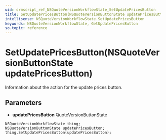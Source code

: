 ```yaml
---
uid: crmscript_ref_NSQuoteVersionWorkflowState_SetUpdatePricesButton
title: SetUpdatePricesButton(NSQuoteVersionButtonState updatePricesButton)
intellisense: NSQuoteVersionWorkflowState.SetUpdatePricesButton
keywords: NSQuoteVersionWorkflowState, GetUpdatePricesButton
so.topic: reference
---
```


# SetUpdatePricesButton(NSQuoteVersionButtonState updatePricesButton)

Information about the action for the update prices button.

## Parameters

* **updatePricesButton** QuoteVersionButtonState

```crmscript
NSQuoteVersionWorkflowState thing;
NSQuoteVersionButtonState updatePricesButton;
thing.SetUpdatePricesButton(updatePricesButton);
```

